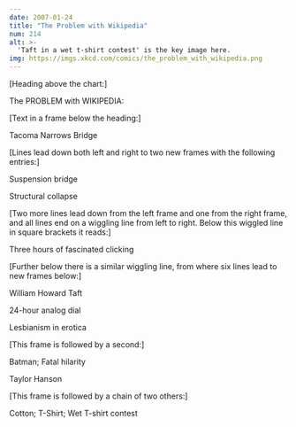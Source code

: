 ```yaml
---
date: 2007-01-24
title: "The Problem with Wikipedia"
num: 214
alt: >-
  'Taft in a wet t-shirt contest' is the key image here.
img: https://imgs.xkcd.com/comics/the_problem_with_wikipedia.png
---
```

[Heading above the chart:]

The PROBLEM with WIKIPEDIA:

[Text in a frame below the heading:]

Tacoma Narrows Bridge

[Lines lead down both left and right to two new frames with the following entries:]

Suspension bridge

Structural collapse

[Two more lines lead down from the left frame and one from the right frame, and all lines end on a wiggling line from left to right. Below this wiggled line in square brackets it reads:]

Three hours of fascinated clicking

[Further below there is a similar wiggling line, from where six lines lead to new frames below:]

William Howard Taft

24-hour analog dial

Lesbianism in erotica

[This frame is followed by a second:]

Batman; Fatal hilarity

Taylor Hanson

[This frame is followed by a chain of two others:]

Cotton; T-Shirt; Wet T-shirt contest